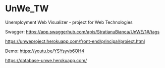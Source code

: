 # UnWe_TW
Unemployment Web Visualizer - project for Web Technologies


Swagger:
https://app.swaggerhub.com/apis/StratianuBianca/UnWE/1#/tags



https://unweproject.herokuapp.com/front-end/principal/proiect.html


Demo: https://youtu.be/YSYsyvb6OH4 


https://database-unwe.herokuapp.com/
